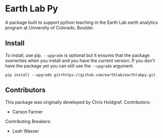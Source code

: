 # Earth Lab Py

A package built to support python teaching in the Earth Lab earth analytics program
at University of Colorado, Boulder.

## Install

To install, use pip. `--upgrade` is optional but it ensures that the package overwrites
when you install and you have the current version. If you don't have the package
yet you can still use the `--upgrade` argument.

`pip install --upgrade git+https://github.com/earthlab/earthlabpy.git`

## Contributors

This package was originally developed by Chris Holdgraf.
Contributors:

- Carson Farmer

Contributing Breakers:

- Leah Wasser
